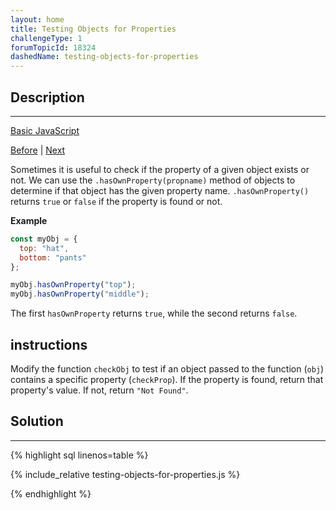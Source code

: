 ```yaml
---
layout: home
title: Testing Objects for Properties
challengeType: 1
forumTopicId: 18324
dashedName: testing-objects-for-properties
---
```


<div class="row">
<div class="columnStmt" markdown="1">

## Description
------

[Basic JavaScript](../basic-javascript/README.html) 

[Before](./using-objects-for-lookups.md)  | [Next](./manipulating-complex-objects.md) 

Sometimes it is useful to check if the property of a given object exists or not. We can use the `.hasOwnProperty(propname)` method of objects to determine if that object has the given property name. `.hasOwnProperty()` returns `true` or `false` if the property is found or not.

**Example**

```js
const myObj = {
  top: "hat",
  bottom: "pants"
};

myObj.hasOwnProperty("top");
myObj.hasOwnProperty("middle");
```

The first `hasOwnProperty` returns `true`, while the second returns `false`.

##  instructions 

Modify the function `checkObj` to test if an object passed to the function (`obj`) contains a specific property (`checkProp`). If the property is found, return that property's value. If not, return `"Not Found"`.

</div>
<div class="columnSol" markdown="1">

## Solution
------

{% highlight sql linenos=table %}

{% include_relative testing-objects-for-properties.js %}

{% endhighlight %}

</div>
</div>

